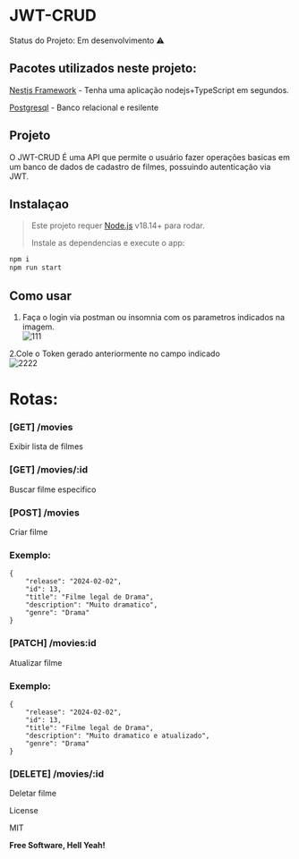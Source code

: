 # JWT-CRUD


 Status do Projeto: Em desenvolvimento ⚠️

## Pacotes utilizados neste projeto:

[Nestjs Framework](https://docs.nestjs.com/) - Tenha uma aplicação nodejs+TypeScript em segundos.

[Postgresql](https://www.postgresql.org/) - Banco relacional e resilente

## Projeto

O JWT-CRUD É uma API que permite o usuário fazer operações basicas em um banco de dados de cadastro de filmes, possuindo autenticação via JWT.

## Instalaçao

> Este projeto requer [Node.js](https://nodejs.org/) v18.14+ para rodar.
>
> Instale as dependencias e execute o app:

```sh
npm i
npm run start
```
## Como usar
1. Faça o login via postman ou insomnia com os parametros indicados na imagem.  
![111](https://github.com/joelnune/JWT-CRUD/assets/91698993/401d4db2-da35-4d02-912e-c66cae3e39f0)

2.Cole o Token gerado anteriormente no campo indicado  
![2222](https://github.com/joelnune/JWT-CRUD/assets/91698993/90970a7b-e62f-4fdb-9d4f-d42e94293436)

# Rotas:

### [GET] /movies  
Exibir lista de filmes

### [GET] /movies/:id  
Buscar filme especifico

### [POST] /movies
Criar filme
### Exemplo:  
    {  
        "release": "2024-02-02",  
        "id": 13,  
        "title": "Filme legal de Drama",  
        "description": "Muito dramatico",  
        "genre": "Drama"  
    }  

### [PATCH] /movies:id
Atualizar filme
### Exemplo:  
    {  
        "release": "2024-02-02",  
        "id": 13,  
        "title": "Filme legal de Drama",  
        "description": "Muito dramatico e atualizado",  
        "genre": "Drama"  
    }  
  
### [DELETE] /movies/:id
Deletar filme


License

MIT

**Free Software, Hell Yeah!**

</p>
